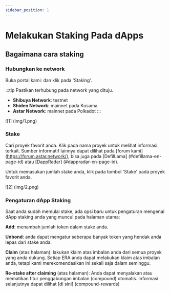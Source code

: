 ```yaml
---
sidebar_position: 1
---
```


# Melakukan Staking Pada dApps

## Bagaimana cara staking

### Hubungkan ke network

Buka portal kami: dan klik pada 'Staking'.

:::tip
Pastikan terhubung pada network yang dituju.
- **Shibuya Network**: testnet
- **Shiden Network**: mainnet pada Kusama
- **Astar Network**: mainnet pada Polkadot
:::

![1] (img/1.png)

### Stake

Cari proyek favorit anda. Klik pada nama proyek untuk melihat informasi terkait. Sumber informatif lainnya dapat dilihat pada [forum kami] (https://forum.astar.network/), bisa juga pada [DefilLama] (#defillama-en-page-id) atau [DappRadar] (#dappradar-en-page-id).

Untuk memasukan jumlah stake anda, klik pada tombol 'Stake' pada proyek favorit anda.

![2] (img/2.png)

### Pengaturan dApp Staking

Saat anda sudah memulai stake, ada opsi baru untuk pengaturan mengenai dApp staking anda yang muncul pada halaman utama:

**Add**: menambah jumlah token dalam stake anda.

**Unbond**: anda dapat mengatur seberapa banyak token yang hendak anda lepas dari stake anda.

**Claim** (atas halaman): lakukan klaim atas imbalan anda dari semua proyek yang anda dukung. Setiap ERA anda dapat melakukan klaim atas imbalan anda, tetapi kami merekomendasikan ini sekali saja dalam seminggu.

**Re-stake after claiming** (atas halaman): Anda dapat menyalakan atau mematikan fitur penggabungan imbalan (compound) otomatis. Informasi selanjutnya dapat dilihat [di sini] (compound-rewards)
